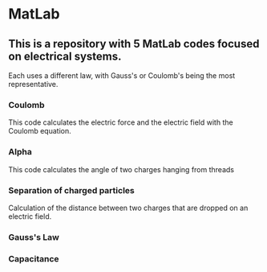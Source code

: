 # MatLab

## This is a repository with 5 MatLab codes focused on electrical systems. 
Each uses a different law, with Gauss's or Coulomb's being the most representative.

### Coulomb
This code calculates the electric force and the electric field with the Coulomb equation.

### Alpha
This code calculates the angle of two charges hanging from threads

### Separation of charged particles
Calculation of the distance between two charges that are dropped on an electric field.

### Gauss's Law


### Capacitance
